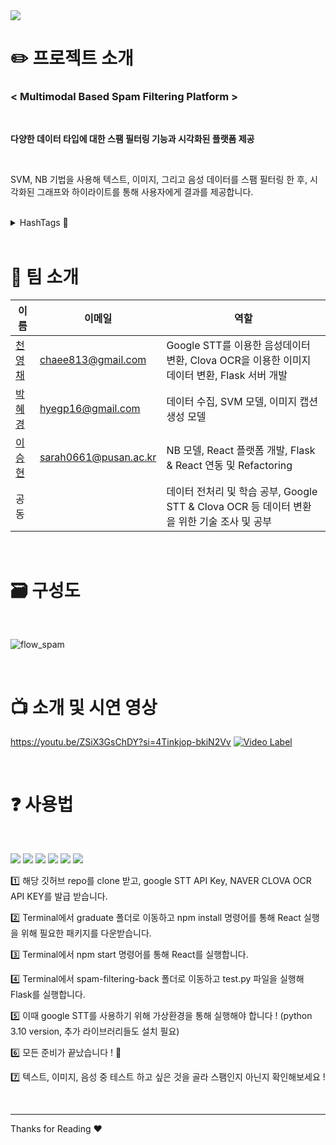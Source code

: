 <img src="https://capsule-render.vercel.app/api?type=waving&color=3D3D3D&height=200&section=header&text=Multi-Modal%20Spam%20Filtering%20&fontSize=60&fontColor=FFFFFF" />

<br>
   



# ✏️ 프로젝트 소개

### < **Multimodal Based Spam Filtering Platform** >
<br>

**다양한 데이터 타입에 대한 스팸 필터링 기능과 시각화된 플랫폼 제공**

<br>

 SVM, NB 기법을 사용해 텍스트, 이미지, 그리고 음성 데이터를 스팸 필터링 한 후, 시각화된 그래프와 하이라이트를 통해 사용자에게 결과를 제공합니다.

<br>
<details><summary>HashTags 💫
</summary>
#스팸 #스팸필터링 #SVM #NB #텍스트 #이미지 #실시간음성 

</details>

<br>

# 🫶 팀 소개


| 이름 | 이메일| 역할|
| --- | --- | ---|
| [천영채](https://github.com/chaee813)  | chaee813@gmail.com | Google STT를 이용한 음성데이터 변환, Clova OCR을 이용한 이미지 데이터 변환, Flask 서버 개발|
| [박혜경](https://github.com/HyeGyoungPark)    | hyegp16@gmail.com | 데이터 수집, SVM 모델, 이미지 캡션 생성 모델|
| [이승현](https://github.com/pigglehyun) | sarah0661@pusan.ac.kr | NB 모델, React 플랫폼 개발, Flask & React 연동 및 Refactoring|
| 공동 |  | 데이터 전처리 및 학습 공부, Google STT & Clova OCR 등 데이터 변환을 위한 기술 조사 및 공부  |

<br>

# 🗃️ 구성도  
<br>

![flow_spam](https://github.com/pnucse-capstone/capstone-2023-1-50/assets/78164014/fd32f5df-f5c9-418c-b6aa-25d5335dcaad)



<br>

# 📺 소개 및 시연 영상
https://youtu.be/ZSiX3GsChDY?si=4Tinkjop-bkiN2Vv
[![Video Label](http://img.youtube.com/vi/4Tinkjop-bkiN2Vv/0.jpg)](https://youtu.be/4Tinkjop-bkiN2Vv)

<br>

# ❓ 사용법  
<br>

<img src="https://img.shields.io/badge/Flask-000000?style=flat&logo=Flask&logoColor=white"/> <img src="https://img.shields.io/badge/python-3776AB?style=flat&logo=python&logoColor=white"/> <img src="https://img.shields.io/badge/Tensorflow-FF6F00?style=flat&logo=tensorflow&logoColor=white"/> <img src="https://img.shields.io/badge/Scikitlearn-F7931E?style=flat&logo=scikitlearn&logoColor=white"/> <img src="https://img.shields.io/badge/React-61DAFB?style=flat&logo=React&logoColor=white"/> <img src="https://img.shields.io/badge/javascript-F7DF1E?style=flat&logo=javascript&logoColor=white"/>


1️⃣ 해당 깃허브 repo를 clone 받고, google STT API Key, NAVER CLOVA OCR API KEY를 발급 받습니다.

2️⃣ Terminal에서 graduate 폴더로 이동하고 npm install 명령어를 통해 React 실행을 위해 필요한 패키지를 다운받습니다.

3️⃣ Terminal에서 npm start 명령어를 통해 React를 실행합니다.

4️⃣ Terminal에서 spam-filtering-back 폴더로 이동하고 test.py 파일을 실행해 Flask를 실행합니다.

5️⃣ 이때 google STT를 사용하기 위해 가상환경을 통해 실행해야 합니다 ! (python 3.10 version, 추가 라이브러리들도 설치 필요) 

6️⃣ 모든 준비가 끝났습니다 ! 👏

7️⃣ 텍스트, 이미지, 음성 중 테스트 하고 싶은 것을 골라 스팸인지 아닌지 확인해보세요 !



<br>

---

Thanks for Reading ♥️
